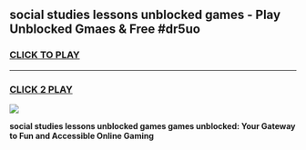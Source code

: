 
## social studies lessons unblocked games - Play Unblocked Gmaes & Free #dr5uo
<h3>
<a href="https://news.freeplayer.one?title=social_studies_lessons_unblocked_games&ref=03M">CLICK TO PLAY</a></h3>
<hr>

<h3>
<a href="https://news.freeplayer.one?title=social_studies_lessons_unblocked_games&ref=03M">CLICK 2 PLAY</a>
  
</h3>

<a href="https://news.freeplayer.one?title=social_studies_lessons_unblocked_games&ref=03M"><img src="https://clearcache.store/games.png"></a>


**social studies lessons unblocked games games unblocked: Your Gateway to Fun and Accessible Online Gaming**
